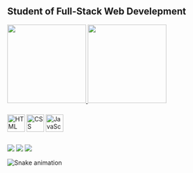 ## Student of Full-Stack Web Develepment

<div>
  <a href="github.com/aricyrulin">
  <img style="display: inline-block" height="180em" src="https://github-readme-stats.vercel.app/api?username=aricyrulin&count_private=true&show_icons=true&theme=vue" />
  <img style="display: inline-block" height="180em" src="https://github-readme-stats.vercel.app/api/top-langs/?username=aricyrulin&theme=vue" />
  </a>
</div>

###

<div>
  <img align="center" heigth="30px" width="40px" alt="HTML" src="https://cdn.jsdelivr.net/gh/devicons/devicon/icons/html5/html5-original.svg" />
  <img align="center" heigth="30px" width="40px" alt="CSS" src="https://cdn.jsdelivr.net/gh/devicons/devicon/icons/css3/css3-original.svg" />
  <img align="center" heigth="30px" width="40px" alt="JavaScript" src="https://cdn.jsdelivr.net/gh/devicons/devicon/icons/javascript/javascript-original.svg" />
</div>

##

<div>
  <a href="https://www.linkedin.com/in/ariel-cyrulin/" target="_blank"><img src="https://img.shields.io/badge/LinkedIn-0077B5?style=for-the-badge&logo=linkedin&logoColor=white" /></a>
  <a href="mailto:arielcyrulin@gmail.com" target="_blank"><img src="https://img.shields.io/badge/Gmail-D14836?style=for-the-badge&logo=gmail&logoColor=white" /></a>
  <a href="https://www.instagram.com/aricyrulin/" target="_blank"><img src="https://img.shields.io/badge/Instagram-E4405F?style=for-the-badge&logo=instagram&logoColor=white" /></a>
</div>

![Snake animation](https://github.com/aricyrulin/aricyrulin/blob/output/github-contribution-grid-snake.svg)

<!--
https://github.com/anuraghazra/github-readme-stats
-->
